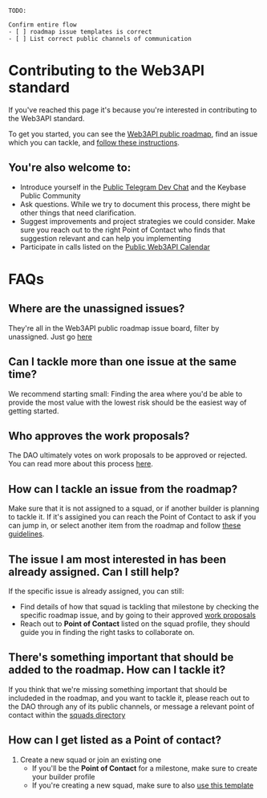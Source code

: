 ```
TODO:

Confirm entire flow
- [ ] roadmap issue templates is correct
- [ ] List correct public channels of communication

```

# Contributing to the Web3API standard

If you've reached this page it's because you're interested in contributing to the Web3API standard.

To get you started, you can see the [Web3API public roadmap](https://github.com/Web3-API/roadmap), find an issue which you can tackle, and [follow these instructions](./spending-proposals/README.md). 

You're also welcome to:
- 
  - Introduce yourself in the [Public Telegram Dev Chat](#linkneeded) and the Keybase Public Community
  - Ask questions. While we try to document this process, there might be other things that need clarification.
  - Suggest improvements and project strategies we could consider. Make sure you reach out to the right Point of Contact who finds that suggestion relevant and can help you implementing
  - Participate in calls listed on the [Public Web3API Calendar](https://calendar.google.com/calendar/embed?src=c_jpqrmmdu58tc2flstpdebr40ng%40group.calendar.google.com)


# FAQs 

## Where are the unassigned issues? 
  They're all in the Web3API public roadmap issue board, filter by unassigned. Just go [here](https://github.com/web3-api/roadmap/issues?q=is%3Aopen+is%3Aissue+no%3Aassignee)

## Can I tackle more than one issue at the same time?
  We recommend starting small: Finding the area where you'd be able to provide the most value with the lowest risk should be the easiest way of getting started.

## Who approves the work proposals?
  The DAO ultimately votes on work proposals to be approved or rejected. You can read more about this process [here](./spending-proposals/README.md). 

## How can I tackle an issue from the roadmap?
  Make sure that it is not assigned to a squad, or if another builder is planning to tackle it. If it's assigined you can reach the Point of Contact to ask if you can jump in, or select another item from the roadmap and follow [these guidelines](./spending-proposals/README.md).
  
## The issue I am most interested in has been already assigned. Can I still help?
  If the specific issue is already assigned, you can still:
  - Find details of how that squad is tackling that milestone by checking the specific roadmap issue, and by going to their approved [work proposals](./spending-proposals)
  - Reach out to **Point of Contact** listed on the squad profile, they should guide you in finding the right tasks to collaborate on.

## There's something important that should be added to the roadmap. How can I tackle it?
   If you think that we're missing something important that should be includeded in the roadmap, and you want to tackle it, please reach out to the DAO through any of its public channels, or message a relevant point of contact within the [squads directory](./builder-squads/squads/README.md#Squads-Directory)

## How can I get listed as a Point of contact?
1. Create a new squad or join an existing one
    - If you'll be the **Point of Contact** for a milestone, make sure to create your builder profile
    - If you're creating a new squad, make sure to also [use this template](../builder-squads/squads/README.md)

